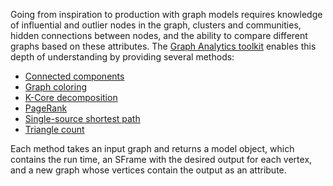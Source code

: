 Going from inspiration to production with graph models requires knowledge of
influential and outlier nodes in the graph, clusters and communities, hidden
connections between nodes, and the ability to compare different graphs based on
these attributes. The
[Graph Analytics toolkit](https://dato.com/products/create/docs/graphlab.toolkits.graph_analytics.html)
enables this depth of understanding by providing several methods:

- [Connected components](https://dato.com/products/create/docs/generated/graphlab.connected_components.create.html)
- [Graph coloring](https://dato.com/products/create/docs/generated/graphlab.graph_coloring.create.html)
- [K-Core decomposition](https://dato.com/products/create/docs/generated/graphlab.kcore.create.html)
- [PageRank](https://dato.com/products/create/docs/generated/graphlab.pagerank.create.html)
- [Single-source shortest path](https://dato.com/products/create/docs/generated/graphlab.shortest_path.create.html)
- [Triangle count](https://dato.com/products/create/docs/generated/graphlab.triangle_counting.create.html#graphlab.triangle_counting.create)

Each method takes an input graph and returns a model object, which contains the
run time, an SFrame with the desired output for each vertex, and a new graph
whose vertices contain the output as an attribute.
